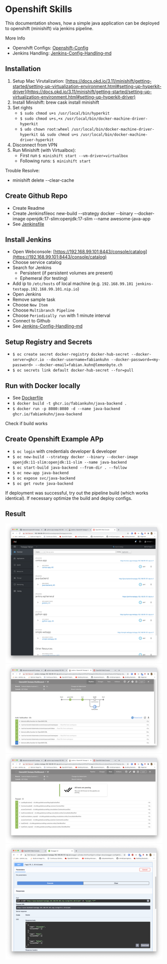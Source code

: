 # Openshift Skills
This documentation shows, how a simple java application can be deployed to openshift (minishift) via jenkins pipeline.

More Info
- Openshift Configs: [Openshift-Config](openshift)
- Jenkins Handling: [Jenkins-Config-Handling-md](_docs/Jenkins-Config-Handling.md)

## Installation
1. Setup Mac Virutalization: [https://docs.okd.io/3.11/minishift/getting-started/setting-up-virtualization-environment.html#setting-up-hyperkit-driver](https://docs.okd.io/3.11/minishift/getting-started/setting-up-virtualization-environment.html#setting-up-hyperkit-driver)
2. Install Minishift: brew cask install minishift
3. Set rights
	- `$ sudo chmod u+s /usr/local/bin/hyperkit`
	- `$ sudo chmod u+s,+x /usr/local/bin/docker-machine-driver-hyperkit`
	- `$ udo chown root:wheel /usr/local/bin/docker-machine-driver-hyperkit && sudo chmod u+s /usr/local/bin/docker-machine-driver-hyperkit`
4. Disconnect from VPN
5. Run Minishift (with Virtualbox): 
   - First run `$ minishift start --vm-driver=virtualbox` 
   - Following runs: `$ minishift start`
   
Trouble Resolve:
- minishift delete --clear-cache

## Create Github Repo
- Create Readme
- Create Jenkinsfileoc new-build --strategy docker --binary --docker-image openjdk:17-slim:openjdk:17-slim --name awesome-java-app
- See [Jenkinsfile](Jenkinsfile)

## Install Jenkins
- Open Webconsole: [https://192.168.99.101:8443/console/catalog](https://192.168.99.101:8443/console/catalog)
- Choose service catalog
- Search for Jenkins
    - Persistent (if persistent volumes are present)
    - Ephemeral (for testing)
- Add ip to `/etc/hosts` of local machine (e.g. `192.168.99.101 jenkins-testapp.192.168.99.101.nip.io`)
- Open Jenkins
- Remove sample task
- Choose `New Item`
- Choose `Multibranch Pipeline`
- Choose `Periodically run` with 1 minute interval
- Connect to Github
- See [Jenkins-Config-Handling-md](_docs/Jenkins-Config-Handling.md)

## Setup Registry and Secrets
- `$ oc create secret docker-registry docker-hub-secret --docker-server=ghcr.io --docker-username=fabiankuhn --docker-password=<my-password> --docker-email=fabian.kuhn@lemonbyte.ch`
- `$ oc secrets link default docker-hub-secret --for=pull`

## Run with Docker locally
- See [Dockerfile](backend/Dockerfile)
- `$ docker build -t ghcr.io/fabiankuhn/java-backend .`
- `$ docker run -p 8080:8080 -d --name java-backend ghcr.io/fabiankuhn/java-backend`

Check if build works

## Create Openshift Example APp
- `$ oc login` with credentials developer & developer
- `$ oc new-build --strategy docker --binary --docker-image openjdk:11-slim:openjdk:11-slim --name java-backend`
- `$ oc start-build java-backend --from-dir . --follow`
- `$ oc new-app java-backend`
- `$ oc expose svc/java-backend`
- `$ oc get route java-backend`

If deployment was successful, try out the pipeline build (which works identical). If necessary optimize the build and deploy configs.

## Result
![Demo-1](_docs/Screenshot_demo-1.png)
![Demo-2](_docs/Screenshot_demo-2.png)
![Demo-3](_docs/Screenshot_demo-3.png)
![Demo-4](_docs/Screenshot_demo-4.png)
